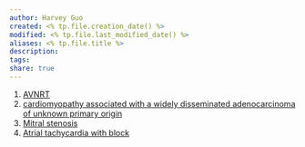 ```yaml
---
author: Harvey Guo
created: <% tp.file.creation_date() %>
modified: <% tp.file.last_modified_date() %>
aliases: <% tp.file.title %>
description:
tags:
share: true
---
```

1. [AVNRT](https://ecg.bidmc.harvard.edu/maven/dispcase.asp?ans=1&rownum=6&caseid=7&prev=&userans=&buttonshow=Show+Answer)
2. [cardiomyopathy associated with a widely disseminated adenocarcinoma of unknown primary origin](https://ecg.bidmc.harvard.edu/maven/dispcase.asp?ans=1&rownum=7&caseid=8&prev=&userans=&buttonshow=Show+Answer)
3. [Mitral stenosis](https://ecg.bidmc.harvard.edu/maven/dispcase.asp?ans=1&rownum=8&caseid=13&prev=&userans=&buttonshow=Show+Answer)
4. [Atrial tachycardia with block](https://ecg.bidmc.harvard.edu/maven/dispcase.asp?ans=1&rownum=16&caseid=31&prev=&userans=&buttonshow=Show+Answer)
